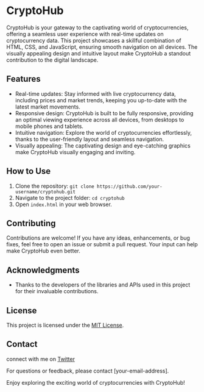 # CryptoHub

CryptoHub is your gateway to the captivating world of cryptocurrencies, offering a seamless user experience with real-time updates on cryptocurrency data. This project showcases a skillful combination of HTML, CSS, and JavaScript, ensuring smooth navigation on all devices. The visually appealing design and intuitive layout make CryptoHub a standout contribution to the digital landscape.

## Features

- Real-time updates: Stay informed with live cryptocurrency data, including prices and market trends, keeping you up-to-date with the latest market movements.
- Responsive design: CryptoHub is built to be fully responsive, providing an optimal viewing experience across all devices, from desktops to mobile phones and tablets.
- Intuitive navigation: Explore the world of cryptocurrencies effortlessly, thanks to the user-friendly layout and seamless navigation.
- Visually appealing: The captivating design and eye-catching graphics make CryptoHub visually engaging and inviting.

## How to Use

1. Clone the repository: `git clone https://github.com/your-username/cryptohub.git`
2. Navigate to the project folder: `cd cryptohub`
3. Open `index.html` in your web browser.

## Contributing

Contributions are welcome! If you have any ideas, enhancements, or bug fixes, feel free to open an issue or submit a pull request. Your input can help make CryptoHub even better.

## Acknowledgments

- Thanks to the developers of the libraries and APIs used in this project for their invaluable contributions.

## License

This project is licensed under the [MIT License](LICENSE).

## Contact

connect with me on [Twitter](https://twitter.com/francis_codex)

For questions or feedback, please contact [your-email-address].

Enjoy exploring the exciting world of cryptocurrencies with CryptoHub!
